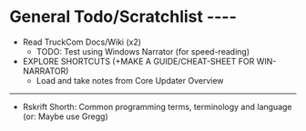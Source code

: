 # General Todo/Scratchlist ----

- Read TruckCom Docs/Wiki (x2)
  - TODO: Test using Windows Narrator (for speed-reading)
- EXPLORE SHORTCUTS (+MAKE A GUIDE/CHEAT-SHEET FOR WIN-NARRATOR)
  - Load and take notes from Core Updater Overview
----
- Rskrift Shorth: Common programming terms, terminology and language (or: Maybe use Gregg)